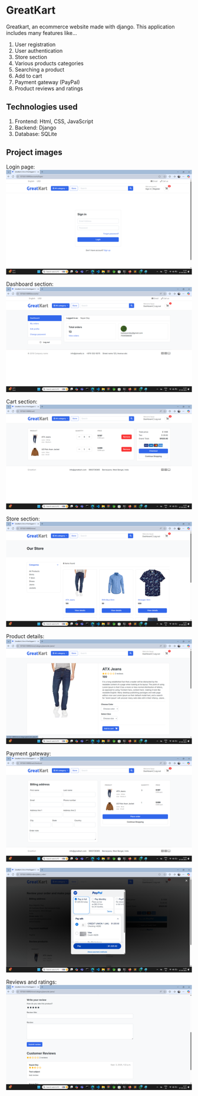 # GreatKart
Greatkart, an ecommerce website made with django. This application includes many features like... 
1. User registration
2.  User authentication
3.  Store section
4.  Various products categories
5.  Searching a product
6.  Add to cart
7.  Payment gateway (PayPal)
8.  Product reviews and ratings

## Technologies used
1. Frontend: Html, CSS, JavaScript
2. Backend: Django
3. Database: SQLite

## Project images
Login page:
![Login page](Project%20Images/login_page.png)

Dashboard section:
![Login page](Project%20Images/dashboard.png)

Cart section:
![Login page](Project%20Images/cart.png)

Store section:
![Login page](Project%20Images/storepage.png)

Product details:
![Login page](Project%20Images/product_details.png)

Payment gateway:
![Login page](Project%20Images/billing.png)

![Login page](Project%20Images/paypal.png)

Reviews and ratings:
![Login page](Project%20Images/reviews.png)




